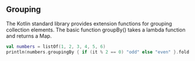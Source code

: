 ## Grouping

The Kotlin standard library provides extension functions for grouping collection elements. The basic function groupBy() takes a lambda function and returns a Map.

```kotlin
val numbers = listOf(1, 2, 3, 4, 5, 6)
println(numbers.groupingBy { if (it % 2 == 0) "odd" else "even" }.fold(0) {acc, element -> acc + element})
```
